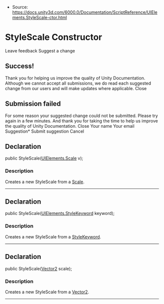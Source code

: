 * Source: https://docs.unity3d.com/6000.0/Documentation/ScriptReference/UIElements.StyleScale-ctor.html

# StyleScale Constructor
Leave feedback
Suggest a change
## Success!
Thank you for helping us improve the quality of Unity Documentation. Although we cannot accept all submissions, we do read each suggested change from our users and will make updates where applicable.
Close
## Submission failed
For some reason your suggested change could not be submitted. Please <a>try again</a> in a few minutes. And thank you for taking the time to help us improve the quality of Unity Documentation.
Close
Your name Your email Suggestion* Submit suggestion
Cancel
## Declaration
public StyleScale([UIElements.Scale](https://docs.unity3d.com/6000.0/Documentation/ScriptReference/UIElements.Scale.html) v); 
### Description
Creates a new StyleScale from a [Scale](https://docs.unity3d.com/6000.0/Documentation/ScriptReference/UIElements.Scale.html). 
* * *
## Declaration
public StyleScale([UIElements.StyleKeyword](https://docs.unity3d.com/6000.0/Documentation/ScriptReference/UIElements.StyleKeyword.html) keyword); 
### Description
Creates a new StyleScale from a [StyleKeyword](https://docs.unity3d.com/6000.0/Documentation/ScriptReference/UIElements.StyleKeyword.html). 
* * *
## Declaration
public StyleScale([Vector2](https://docs.unity3d.com/6000.0/Documentation/ScriptReference/Vector2.html) scale); 
### Description
Creates a new StyleScale from a [Vector2](https://docs.unity3d.com/6000.0/Documentation/ScriptReference/Vector2.html). 
* * *
